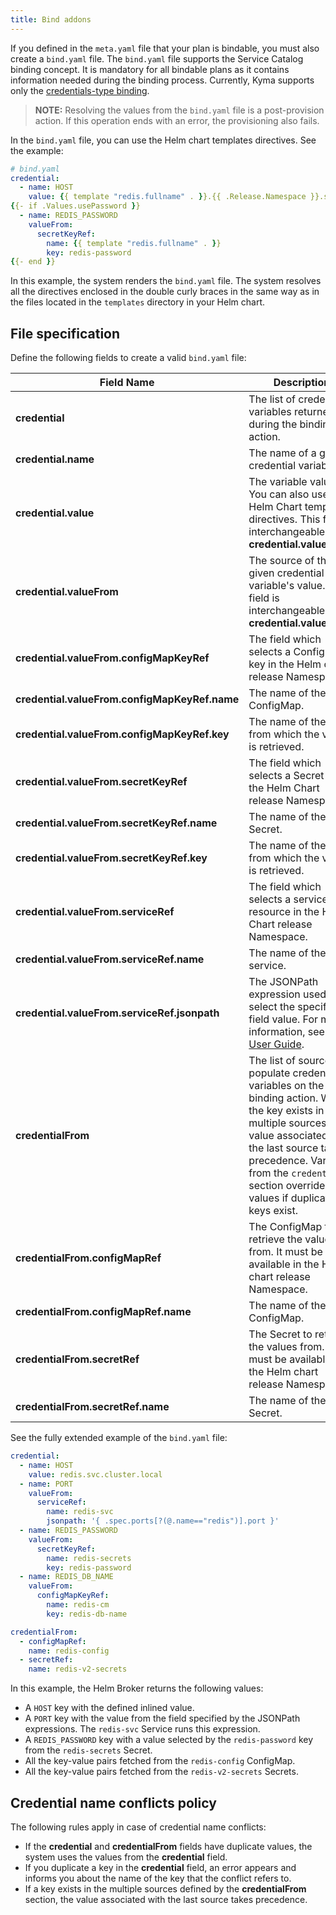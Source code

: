 ```yaml
---
title: Bind addons
---
```


If you defined in the `meta.yaml` file that your plan is bindable, you must also create a `bind.yaml` file.
The `bind.yaml` file supports the Service Catalog binding concept. It is mandatory for all bindable plans as it contains information needed during the binding process. Currently, Kyma supports only the [credentials-type binding](https://github.com/openservicebrokerapi/servicebroker/blob/v2.13/spec.md#types-of-binding).   

>**NOTE:** Resolving the values from the `bind.yaml` file is a post-provision action. If this operation ends with an error, the provisioning also fails.

In the `bind.yaml` file, you can use the Helm chart templates directives. See the example:

```yaml
# bind.yaml
credential:
  - name: HOST
    value: {{ template "redis.fullname" . }}.{{ .Release.Namespace }}.svc.cluster.local
{{- if .Values.usePassword }}
  - name: REDIS_PASSWORD
    valueFrom:
      secretKeyRef:
        name: {{ template "redis.fullname" . }}
        key: redis-password
{{- end }}
```
In this example, the system renders the `bind.yaml` file. The system resolves all the directives enclosed in the double curly braces in the same way as in the files located in the `templates` directory in your Helm chart.


## File specification

Define the following fields to create a valid `bind.yaml` file:

|   Field Name   |      Description                       |
|--------------|--------------------------------------------------------------|
| **credential** | The list of credential variables returned during the binding action.  |
| **credential.name** | The name of a given credential variable.  |
| **credential.value** | The variable value. You can also use the Helm Chart templating directives. This field is interchangeable with **credential.valueFrom**. |
| **credential.valueFrom** | The source of the given credential variable's value. This field is interchangeable with **credential.value**.  |
| **credential.valueFrom.configMapKeyRef** | The field which selects a ConfigMap key in the Helm chart release Namespace.    |
| **credential.valueFrom.configMapKeyRef.name** | The name of the ConfigMap.  |
| **credential.valueFrom.configMapKeyRef.key**  | The name of the key from which the value is retrieved.  |
| **credential.valueFrom.secretKeyRef**  | The field which selects a Secret key in the Helm Chart release Namespace.     |
| **credential.valueFrom.secretKeyRef.name**    | The name of the Secret.     |
| **credential.valueFrom.secretKeyRef.key**    | The name of the key from which the value is retrieved. |
| **credential.valueFrom.serviceRef**   | The field which selects a service resource in the Helm Chart release Namespace. |
| **credential.valueFrom.serviceRef.name**    | The name of the service.          |
| **credential.valueFrom.serviceRef.jsonpath**  | The JSONPath expression used to select the specified field value. For more information, see the [User Guide](https://kubernetes.io/docs/user-guide/jsonpath/). |
| **credentialFrom** | The list of sources to populate credential variables on the binding action. When the key exists in multiple sources, the value associated with the last source takes precedence. Variables from the `credential` section override the values if duplicated keys exist. |
| **credentialFrom.configMapRef** | The ConfigMap to retrieve the values from. It must be available in the Helm chart release Namespace. |
| **credentialFrom.configMapRef.name**    | The name of the ConfigMap.   |
| **credentialFrom.secretRef** | The Secret to retrieve the values from. It must be available in the Helm chart release Namespace.  |
| **credentialFrom.secretRef.name**    | The name of the Secret.      |


See the fully extended example of the `bind.yaml` file:

```yaml
credential:
  - name: HOST
    value: redis.svc.cluster.local
  - name: PORT
    valueFrom:
      serviceRef:
        name: redis-svc
        jsonpath: '{ .spec.ports[?(@.name=="redis")].port }'
  - name: REDIS_PASSWORD
    valueFrom:
      secretKeyRef:
        name: redis-secrets
        key: redis-password
  - name: REDIS_DB_NAME
    valueFrom:
      configMapKeyRef:
        name: redis-cm
        key: redis-db-name

credentialFrom:
  - configMapRef:
    name: redis-config
  - secretRef:
    name: redis-v2-secrets
```

In this example, the Helm Broker returns the following values:
- A `HOST` key with the defined inlined value.
- A `PORT` key with the value from the field specified by the JSONPath expressions. The `redis-svc` Service runs this expression.
- A `REDIS_PASSWORD` key with a value selected by the `redis-password` key from the `redis-secrets` Secret.
- All the key-value pairs fetched from the `redis-config` ConfigMap.
- All the key-value pairs fetched from the `redis-v2-secrets` Secrets.


## Credential name conflicts policy

The following rules apply in case of credential name conflicts:
- If the **credential** and **credentialFrom** fields have duplicate values, the system uses the values from the **credential** field.
- If you duplicate a key in the **credential** field, an error appears and informs you about the name of the key that the conflict refers to.
- If a key exists in the multiple sources defined by the **credentialFrom** section, the value associated with the last source takes precedence.

